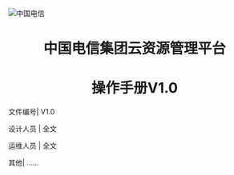 ![中国电信](/images/zgdx.jpg)





# <center>中国电信集团云资源管理平台</center>
# <center>操作手册V1.0</center>



 文件编号| V1.0

 设计人员 | 全文

 运维人员 | 全文

 其他| ......



